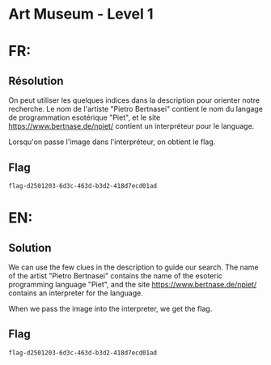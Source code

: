 # Art Museum - Level 1

# FR:

## Résolution

On peut utiliser les quelques indices dans la description pour orienter notre recherche. Le nom de l'artiste "Pietro Bertnasei" contient le nom du langage de programmation esotérique "Piet", et le site https://www.bertnase.de/npiet/ contient un interpréteur pour le language.

Lorsqu'on passe l'image dans l'interpréteur, on obtient le flag.

## Flag
`flag-d2501203-6d3c-463d-b3d2-418d7ecd01ad`

# EN:

## Solution

We can use the few clues in the description to guide our search. The name of the artist "Pietro Bertnasei" contains the name of the esoteric programming language "Piet", and the site https://www.bertnase.de/npiet/ contains an interpreter for the language.

When we pass the image into the interpreter, we get the flag.

## Flag
`flag-d2501203-6d3c-463d-b3d2-418d7ecd01ad`